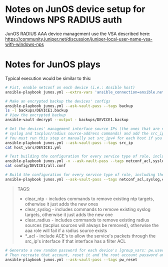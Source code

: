 # Notes on JunOS device setup for Windows NPS RADIUS auth
JunOS RADIUS AAA device management use the VSA described here: <https://community.juniper.net/discussion/juniper-local-user-name-vsa-with-windows-nps>

# Notes for JunOS plays  
Typical execution would be similar to this:
```sh
# Fist, enable netconf on each device (i.e.: Ansible host)
ansible-playbook junos.yml --extra-vars 'ansible_connection=ansible.netcommon.network_cli' --ask-vault-pass --tags netconf

# Make an encrypted backup the devices' configs
ansible-playbook junos.yml --ask-vault-pass --tags backup
ls -l backups/DEVICE1.backup
# View the encrypted backup
ansible-vault decrypt --output - backups/DEVICE1.backup 

# Get the devices' management interface source IPs (the ones that are needed for acls and the 
# syslog and tacplus/radius source-address commands) and add the src_ipv4 variable for each host
# You must run this step or manually set src_ipv4 for each host if you plan to run the filer_acl rule (if you later plan to specify an of the *_acl tags)
ansible-playbook junos.yml --ask-vault-pass --tags src_ip
cat host_vars/DEVICE1.yml

# Test building the configuration for every service type of role, including their acls, but don't push it to the device
ansible-playbook junos.yml -v --ask-vault-pass --tags netconf_acl,syslog,clear_syslog,syslog_acl,aaa,clear_radius,aaa_acl,ntp,clear_ntp,ntp_acl,config_dry_run
cat config/DEVICE1/all.conf

# Build the configuration for every service type of role, including their acls, push it to the device and commit it
ansible-playbook junos.yml --ask-vault-pass --tags netconf_acl,syslog,clear_syslog,syslog_acl,aaa,clear_radius,aaa_acl,ntp,clear_ntp,ntp_acl
```  
> TAGS:  
> - clear_ntp - includes commands to remove existing ntp targets, otherwise it just adds the new ones  
> - clear_syslog - includes commands to remove existing syslog targets, otherwise it just adds the new one  
> - clear_radius - includes commands to remove existing radius sources (tacplus sources will always be removed), otherwise the aaa role will fail if a radius source exists  
> - *_acl - include ACE's to allow the service's packets through the src_ip's interface if that interface has a filter ACL  

```sh
# Generate a new random password for each device's [group_vars: pw.user] account, encrypt and save it in the pw/ directory.
# Then recreate that account, reset it and the root account password and then remove all other local user accounts
ansible-playbook junos.yml --ask-vault-pass --tags pw_reset
```  